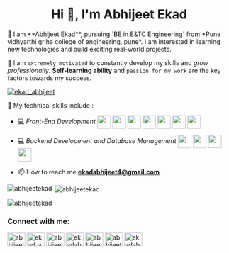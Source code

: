 <h1 align="center">Hi 👋, I'm Abhijeet Ekad</h1>
📌 I am **Abhijeet Ekad**, pursuing `BE in E&TC Engineering` from *Pune vidhyarthi griha college of engineering, pune*. I am interested in learning new technologies and build exciting real-world projects.

📌 I am `extremely motivated` to constantly develop my skills and *grow professionally*. **Self-learning ability** and `passion for my work` are the key factors towards my success.

<p align="left"> <a href="https://twitter.com/ekad_abhijeet" target="blank"><img src="https://img.shields.io/twitter/follow/ekad_abhijeet?logo=twitter&style=for-the-badge" alt="ekad_abhijeet" /></a> </p>
📌 My technical skills include :

 <!-- - 💻 *Languages* (**`C, Java, Python, R`**)-->

 - 💻 *Front-End Development* <img align="center" height="30" src="https://img.icons8.com/color/144/000000/html-5.png"/> <img align="center" height="30" src="https://img.icons8.com/color/144/000000/css3.png"/> <img align="center" height="30" src="https://img.icons8.com/color/144/000000/bootstrap.png"/> <img align="center" height="30" src="https://img.icons8.com/color/144/000000/javascript.png"/> <img align="center" height="30" src="https://img.icons8.com/color/144/000000/typescript.png"/> <img align="center" height="30" src="https://img.icons8.com/ultraviolet/480/000000/react.png"/> <img align="center" height="30" src="https://img.icons8.com/color/144/000000/angularjs.png"/> 

 - 💻 *Backend Development and Database Management*  <img align="center" height="30" src="https://img.icons8.com/color/144/000000/nodejs.png"/> <img align="center" height="30" src="https://img.icons8.com/color/144/000000/firebase.png"/> <img align="center" height="30" src="https://img.icons8.com/fluent/48/000000/mysql-logo.png" /> <img align="center" height="30" src="https://img.icons8.com/color/144/000000/postgreesql.png"/>


- 📫 How to reach me **ekadabhijeet4@gmail.com**

<p><img align="left" src="https://github-readme-stats.vercel.app/api/top-langs?username=abhijeetekad&show_icons=true&locale=en&layout=compact" alt="abhijeetekad" /></p>

<p>&nbsp;<img align="center" src="https://github-readme-stats.vercel.app/api?username=abhijeetekad&show_icons=true&locale=en" alt="abhijeetekad" /></p>

<p><img align="center" src="https://github-readme-streak-stats.herokuapp.com/?user=abhijeetekad&" alt="abhijeetekad" /></p>
<h3 align="left">Connect with me:</h3>
<p align="left">
<a href="https://dev.to/abhijeetekad" target="blank"><img align="center" src="https://raw.githubusercontent.com/rahuldkjain/github-profile-readme-generator/master/src/images/icons/Social/devto.svg" alt="abhijeetekad" height="30" width="40" /></a>
<a href="https://twitter.com/ekad_abhijeet" target="blank"><img align="center" src="https://raw.githubusercontent.com/rahuldkjain/github-profile-readme-generator/master/src/images/icons/Social/twitter.svg" alt="ekad_abhijeet" height="30" width="40" /></a>
<a href="https://linkedin.com/in/abhijeetekad" target="blank"><img align="center" src="https://raw.githubusercontent.com/rahuldkjain/github-profile-readme-generator/master/src/images/icons/Social/linked-in-alt.svg" alt="abhijeetekad" height="30" width="40" /></a>
<a href="https://codesandbox.com/ekadabhijeet4" target="blank"><img align="center" src="https://raw.githubusercontent.com/rahuldkjain/github-profile-readme-generator/master/src/images/icons/Social/codesandbox.svg" alt="ekadabhijeet4" height="30" width="40" /></a>
<a href="https://instagram.com/abhijeet_ekad" target="blank"><img align="center" src="https://raw.githubusercontent.com/rahuldkjain/github-profile-readme-generator/master/src/images/icons/Social/instagram.svg" alt="abhijeet_ekad" height="30" width="40" /></a>
<a href="https://hashnode.com/abhijeet41" target="blank"><img align="center" src="https://raw.githubusercontent.com/rahuldkjain/github-profile-readme-generator/master/src/images/icons/Social/hashnode.svg" alt="abhijeet41" height="30" width="40" /></a>
<a href="https://medium.com/ekadabhijeet4" target="blank"><img align="center" src="https://raw.githubusercontent.com/rahuldkjain/github-profile-readme-generator/master/src/images/icons/Social/medium.svg" alt="ekadabhijeet4" height="30" width="40" /></a>
</p>


